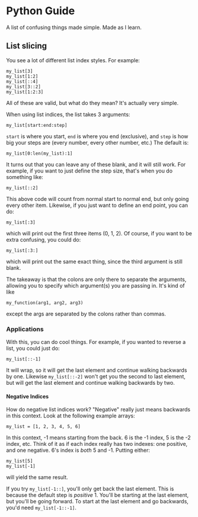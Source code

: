 # Python Guide
A list of confusing things made simple. Made as I learn.

## List slicing

You see a lot of different list index styles. For example:
```
my_list[3]
my_list[1:2]
my_list[::4]
my_list[3::2]
my_list[1:2:3]
```
All of these are valid, but what do they mean? It's actually very simple.

When using list indices, the list takes 3 arguments:
```
my_list[start:end:step]
```
```start``` is where you start, ```end``` is where you end (exclusive), and ```step``` is how big your steps are (every number, every other number, etc.) The default is:

```
my_list[0:len(my_list):1]
```

It turns out that you can leave any of these blank, and it will still work. For example, if you want to just define the step size, that's when you do something like:

```
my_list[::2]
```

This above code will count from normal start to normal end, but only going every other item. Likewise, if you just want to define an end point, you can do:

```
my_list[:3]
```

which will print out the first three items (0, 1, 2). Of course, if you want to be extra confusing, you could do:

```
my_list[:3:]
````

which will print out the same exact thing, since the third argument is still blank. 

The takeaway is that the colons are only there to separate the arguments, allowing you to specify which argument(s) you are passing in. It's kind of like

```
my_function(arg1, arg2, arg3)
```

except the args are separated by the colons rather than commas.

### Applications

With this, you can do cool things. For example, if you wanted to reverse a list, you could just do:
```
my_list[::-1]
```
It will wrap, so it will get the last element and continue walking backwards by one. Likewise ```my_list[::-2]``` won't get you the second to last element, but will get the last element and continue walking backwards by two.

#### Negative Indices

How do negative list indices work? "Negative" really just means backwards in this context. Look at the following example arrays:

```
my_list = [1, 2, 3, 4, 5, 6]
```

In this context, -1 means starting from the back. 6 is the -1 index, 5 is the -2 index, etc. Think of it as if each index really has two indexes: one positive, and one negative. 6's index is *both* 5 and -1. Putting either:

```
my_list[5]
my_list[-1]
```
will yield the same result.

If you try ```my_list[-1::]```, you'll only get back the last element. This is because the default step is *positive* 1. You'll be starting at the last element, but you'll be going forward. To start at the last element and go backwards, you'd need ```my_list[-1::-1]```.
